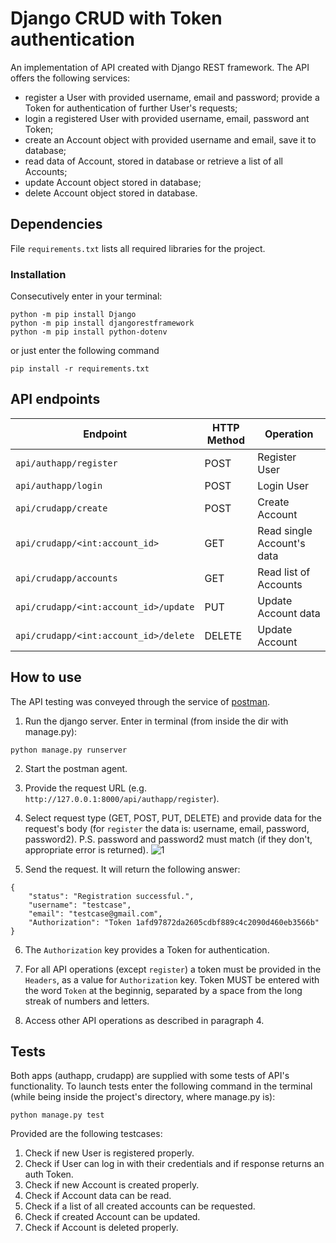 # Django CRUD with Token authentication

An implementation of API created with Django REST framework.
The API offers the following services:
* register a User with provided username, email and password; provide a Token 
  for authentication of further User's requests;
* login a registered User with provided username, email, password ant Token;
* create an Account object with provided username and email, save it to database;
* read data of Account, stored in database or retrieve a list of all Accounts;
* update Account object stored in database;
* delete Account object stored in database.

## Dependencies
File `requirements.txt` lists all required libraries for the project. 

### Installation
Consecutively enter in your terminal:
```
python -m pip install Django
python -m pip install djangorestframework
python -m pip install python-dotenv
```
or just enter the following command
```
pip install -r requirements.txt
```

## API endpoints
Endpoint | HTTP Method | Operation
-- | -- |-- 
`api/authapp/register` | POST | Register User
`api/authapp/login` | POST | Login User
`api/crudapp/create` | POST | Create Account
`api/crudapp/<int:account_id>` | GET | Read single Account's data
`api/crudapp/accounts` | GET | Read list of Accounts
`api/crudapp/<int:account_id>/update` | PUT | Update Account data
`api/crudapp/<int:account_id>/delete` | DELETE | Update Account

## How to use
The API testing was conveyed through the service of [postman](https://www.postman.com/).

1. Run the django server. Enter in terminal (from inside the dir with manage.py):
```
python manage.py runserver
```
2. Start the postman agent.

3. Provide the request URL (e.g. `http://127.0.0.1:8000/api/authapp/register`).

4. Select request type (GET, POST, PUT, DELETE) and provide data for the 
   request's body (for `register` the data is: username, email, password, 
   password2).
   P.S. password and password2 must match (if they don't, appropriate error 
   is returned).
   ![1](https://user-images.githubusercontent.com/71542112/141827084-a65cd497-22bd-46ab-8ff5-1375b85cd17d.PNG)


5. Send the request. It will return the following answer:
```
{
    "status": "Registration successful.",
    "username": "testcase",
    "email": "testcase@gmail.com",
    "Authorization": "Token 1afd97872da2605cdbf889c4c2090d460eb3566b"
}
```
6. The `Authorization` key provides a Token for authentication.

7. For all  API operations (except `register`) a token must be provided in the 
   `Headers`, as a value for `Authorization` key. Token MUST be entered with 
   the word `Token` at the beginnig, separated by a space from the long streak 
   of numbers and letters.

8. Access other API operations as described in paragraph 4.

## Tests

Both apps (authapp, crudapp) are supplied with some tests of API's functionality.
To launch tests enter the following command in the terminal (while being inside 
the project's directory, where manage.py is):
```
python manage.py test
```
Provided are the following testcases:
1. Check if new User is registered properly.
2. Check if User can log in with their credentials and if response returns 
   an auth Token.
3. Check if new Account is created properly.
4. Check if Account data can be read.
5. Check if a list of all created accounts can be requested.
6. Check if created Account can be updated.
7. Check if Account is deleted properly.
